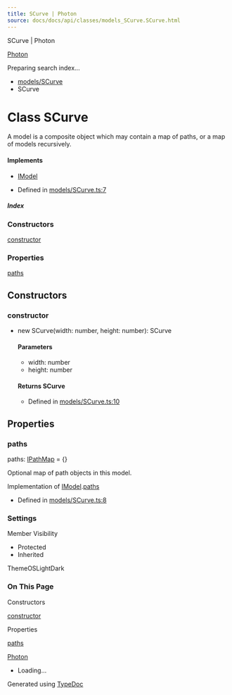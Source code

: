 ```yaml
---
title: SCurve | Photon
source: docs/docs/api/classes/models_SCurve.SCurve.html
---
```


SCurve | Photon

[Photon](../index.html)




Preparing search index...

* [models/SCurve](../modules/models_SCurve.html)
* SCurve

# Class SCurve

A model is a composite object which may contain a map of paths, or a map of models recursively.

#### Implements

* [IModel](../interfaces/core_schema.IModel.html)

* Defined in [models/SCurve.ts:7](https://github.com/mwhite454/photon/blob/main/packages/photon/src/models/SCurve.ts#L7)

##### Index

### Constructors

[constructor](#constructor)

### Properties

[paths](#paths)

## Constructors

### constructor

* new SCurve(width: number, height: number): SCurve

  #### Parameters

  + width: number
  + height: number

  #### Returns SCurve

  + Defined in [models/SCurve.ts:10](https://github.com/mwhite454/photon/blob/main/packages/photon/src/models/SCurve.ts#L10)

## Properties

### paths

paths: [IPathMap](../interfaces/core_schema.IPathMap.html) = {}

Optional map of path objects in this model.

Implementation of [IModel](../interfaces/core_schema.IModel.html).[paths](../interfaces/core_schema.IModel.html#paths)

* Defined in [models/SCurve.ts:8](https://github.com/mwhite454/photon/blob/main/packages/photon/src/models/SCurve.ts#L8)

### Settings

Member Visibility

* Protected
* Inherited

ThemeOSLightDark

### On This Page

Constructors

[constructor](#constructor)

Properties

[paths](#paths)

[Photon](../index.html)

* Loading...

Generated using [TypeDoc](https://typedoc.org/)
